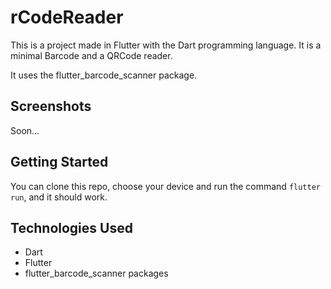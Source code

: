 # rCodeReader

This is a project made in Flutter with the Dart programming language. It is a minimal Barcode and a QRCode reader.

It uses the flutter_barcode_scanner package.

## Screenshots

Soon...

## Getting Started

You can clone this repo, choose your device and run the command <code>flutter run</code>, and it should work.

## Technologies Used

- Dart
- Flutter
- flutter_barcode_scanner packages